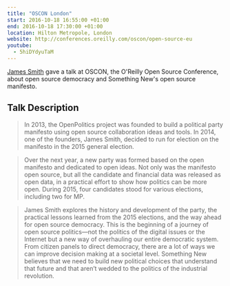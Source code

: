 ```yaml
---
title: "OSCON London"
start: 2016-10-18 16:55:00 +01:00
end: 2016-10-18 17:30:00 +01:00
location: Hilton Metropole, London
website: http://conferences.oreilly.com/oscon/open-source-eu
youtube:
  - 5hiDYdyuTaM
---
```


[James Smith](/people/james-smith) gave a talk at OSCON, the O'Reilly Open Source Conference, about open source democracy and Something New's open source manifesto.

## Talk Description

> In 2013, the OpenPolitics project was founded to build a political party manifesto using open source collaboration ideas and tools. In 2014, one of the founders, James Smith, decided to run for election on the manifesto in the 2015 general election.

> Over the next year, a new party was formed based on the open manifesto and dedicated to open ideas. Not only was the manifesto open source, but all the candidate and financial data was released as open data, in a practical effort to show how politics can be more open. During 2015, four candidates stood for various elections, including two for MP.

> James Smith explores the history and development of the party, the practical lessons learned from the 2015 elections, and the way ahead for open source democracy. This is the beginning of a journey of open source politics—not the politics of the digital issues or the Internet but a new way of overhauling our entire democratic system. From citizen panels to direct democracy, there are a lot of ways we can improve decision making at a societal level. Something New believes that we need to build new political choices that understand that future and that aren’t wedded to the politics of the industrial revolution.